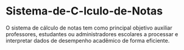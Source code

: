 # Sistema-de-C-lculo-de-Notas
O sistema de cálculo de notas tem como principal objetivo auxiliar professores, estudantes ou administradores escolares a processar e interpretar dados de desempenho acadêmico de forma eficiente.

